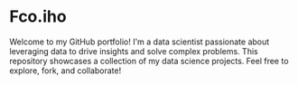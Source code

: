 # Fco.iho

Welcome to my GitHub portfolio! I'm a data scientist passionate about leveraging data to drive insights and solve complex problems. This repository showcases a collection of my data science projects. Feel free to explore, fork, and collaborate!
